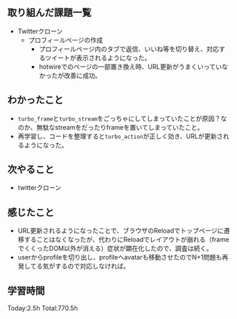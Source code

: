## 取り組んだ課題一覧
- Twitterクローン
  - プロフィールページの作成
    - プロフィールページ内のタブで返信、いいね等を切り替え、対応するツイートが表示されるようになった。
    - hotwireでのページの一部置き換え時、URL更新がうまくいっていなかったが改善に成功。

## わかったこと
- `turbo_frame`と`turbo_stream`をごっちゃにしてしまっていたことが原因？なのか、無駄なstreamをだったりframeを置いてしまっていたこと。
- 再学習し、コードを整理すると`turbo_action`が正しく効き、URLが更新されるようになった。

## 次やること
- twitterクローン　

## 感じたこと
- URL更新されるようになったことで、ブラウザのReloadでトップページに遷移することはなくなったが、代わりにReloadでレイアウトが崩れる（frameでくくったDOM以外が消える）症状が顕在化したので、調査は続く。
- userからprofileを切り出し、profileへavatarも移動させたのでN+1問題も再発してる気がするので対応しなければ。
  
## 学習時間
Today:2.5h
Total:770.5h